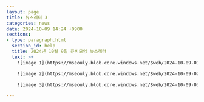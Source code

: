 ```yaml
---
layout: page
title: 뉴스레터 3 
categories: news
date: 2024-10-09 14:24 +0900
sections:
- type: paragraph.html
  section_id: help
  title: 2024년 10월 9일 준비모임 뉴스레터
  text: >+
    ![image 1](https://mseouly.blob.core.windows.net/$web/2024-10-09-01.jpg)

    ![image 2](https://mseouly.blob.core.windows.net/$web/2024-10-09-02.jpg)

    ![image 3](https://mseouly.blob.core.windows.net/$web/2024-10-09-03.jpg)

---
```


